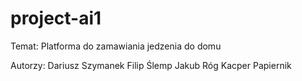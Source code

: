 # project-ai1

Temat: Platforma do zamawiania jedzenia do domu

Autorzy:
Dariusz Szymanek
Filip Ślemp
Jakub Róg
Kacper Papiernik
